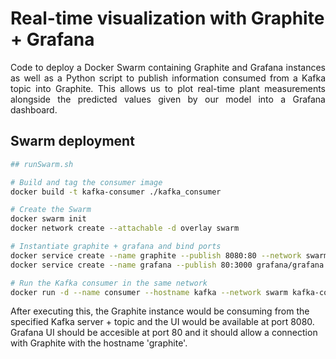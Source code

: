 # Real-time visualization with Graphite + Grafana

<div style="text-align: justify">
Code to deploy a Docker Swarm containing Graphite and Grafana instances as well as a Python script to publish information consumed from a Kafka topic into Graphite. This allows us to plot real-time plant measurements alongside the predicted values given by our model into a Grafana dashboard. 
</div>

## Swarm deployment
```bash
## runSwarm.sh

# Build and tag the consumer image
docker build -t kafka-consumer ./kafka_consumer

# Create the Swarm
docker swarm init
docker network create --attachable -d overlay swarm

# Instantiate graphite + grafana and bind ports
docker service create --name graphite --publish 8080:80 --network swarm graphiteapp/graphite-statsd
docker service create --name grafana --publish 80:3000 grafana/grafana

# Run the Kafka consumer in the same network
docker run -d --name consumer --hostname kafka --network swarm kafka-consumer
```
After executing this, the Graphite instance would be consuming from the specified Kafka server + topic and the UI would be available at port 8080. Grafana UI should be accesible at port 80 and it should allow a connection with Graphite with the hostname 'graphite'.